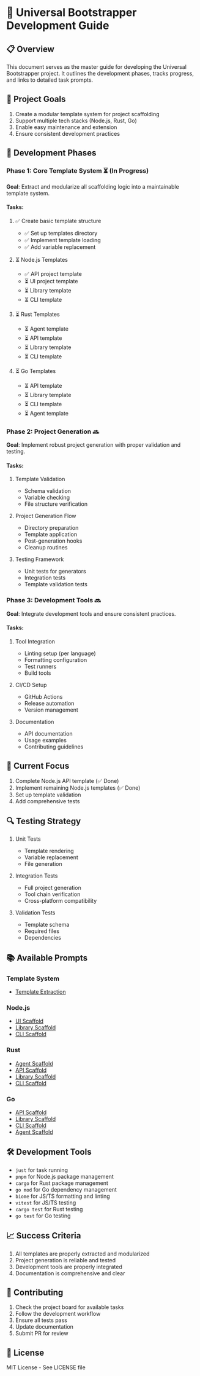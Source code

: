 # 🚀 Universal Bootstrapper Development Guide

## 📋 Overview
This document serves as the master guide for developing the Universal Bootstrapper project. It outlines the development phases, tracks progress, and links to detailed task prompts.

## 🎯 Project Goals
1. Create a modular template system for project scaffolding
2. Support multiple tech stacks (Node.js, Rust, Go)
3. Enable easy maintenance and extension
4. Ensure consistent development practices

## 🔄 Development Phases

### Phase 1: Core Template System ⏳ (In Progress)
**Goal**: Extract and modularize all scaffolding logic into a maintainable template system.

#### Tasks:
1. ✅ Create basic template structure
   - ✅ Set up templates directory
   - ✅ Implement template loading
   - ✅ Add variable replacement

2. ⏳ Node.js Templates
   - ✅ API project template
   - ⏳ UI project template
   - ⏳ Library template
   - ⏳ CLI template

3. ⏳ Rust Templates
   - ⏳ Agent template
   - ⏳ API template
   - ⏳ Library template
   - ⏳ CLI template

4. ⏳ Go Templates
   - ⏳ API template
   - ⏳ Library template
   - ⏳ CLI template
   - ⏳ Agent template

### Phase 2: Project Generation 🔜
**Goal**: Implement robust project generation with proper validation and testing.

#### Tasks:
1. Template Validation
   - Schema validation
   - Variable checking
   - File structure verification

2. Project Generation Flow
   - Directory preparation
   - Template application
   - Post-generation hooks
   - Cleanup routines

3. Testing Framework
   - Unit tests for generators
   - Integration tests
   - Template validation tests

### Phase 3: Development Tools 🔜
**Goal**: Integrate development tools and ensure consistent practices.

#### Tasks:
1. Tool Integration
   - Linting setup (per language)
   - Formatting configuration
   - Test runners
   - Build tools

2. CI/CD Setup
   - GitHub Actions
   - Release automation
   - Version management

3. Documentation
   - API documentation
   - Usage examples
   - Contributing guidelines

## 📝 Current Focus
1. Complete Node.js API template (✅ Done)
2. Implement remaining Node.js templates (✅ Done)
3. Set up template validation
4. Add comprehensive tests

## 🔍 Testing Strategy
1. Unit Tests
   - Template rendering
   - Variable replacement
   - File generation

2. Integration Tests
   - Full project generation
   - Tool chain verification
   - Cross-platform compatibility

3. Validation Tests
   - Template schema
   - Required files
   - Dependencies

## 📚 Available Prompts

### Template System
- [Template Extraction](prompts/templates/extraction.md)

### Node.js
- [UI Scaffold](prompts/node/ui-scaffold.md)
- [Library Scaffold](prompts/node/lib-scaffold.md)
- [CLI Scaffold](prompts/node/cli-scaffold.md)

### Rust
- [Agent Scaffold](prompts/rust/agent-scaffold.md)
- [API Scaffold](prompts/rust/api-scaffold.md)
- [Library Scaffold](prompts/rust/lib-scaffold.md)
- [CLI Scaffold](prompts/rust/cli-scaffold.md)

### Go
- [API Scaffold](prompts/go/api-scaffold.md)
- [Library Scaffold](prompts/go/lib-scaffold.md)
- [CLI Scaffold](prompts/go/cli-scaffold.md)
- [Agent Scaffold](prompts/go/agent-scaffold.md)

## 🛠️ Development Tools
- `just` for task running
- `pnpm` for Node.js package management
- `cargo` for Rust package management
- `go mod` for Go dependency management
- `biome` for JS/TS formatting and linting
- `vitest` for JS/TS testing
- `cargo test` for Rust testing
- `go test` for Go testing

## 📈 Success Criteria
1. All templates are properly extracted and modularized
2. Project generation is reliable and tested
3. Development tools are properly integrated
4. Documentation is comprehensive and clear

## 🤝 Contributing
1. Check the project board for available tasks
2. Follow the development workflow
3. Ensure all tests pass
4. Update documentation
5. Submit PR for review

## 📄 License
MIT License - See LICENSE file